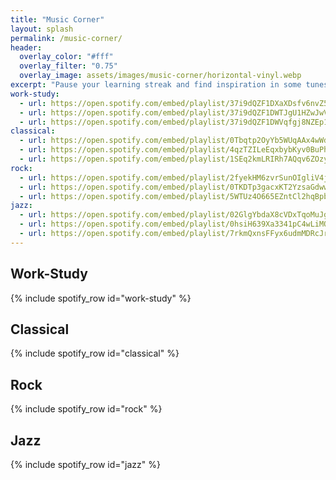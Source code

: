 ```yaml
---
title: "Music Corner"
layout: splash
permalink: /music-corner/
header:
  overlay_color: "#fff"
  overlay_filter: "0.75"
  overlay_image: assets/images/music-corner/horizontal-vinyl.webp
excerpt: "Pause your learning streak and find inspiration in some tunes"
work-study:
  - url: https://open.spotify.com/embed/playlist/37i9dQZF1DXaXDsfv6nvZ5?utm_source=generator&theme=0
  - url: https://open.spotify.com/embed/playlist/37i9dQZF1DWTJgU1HZwJwV?utm_source=generator&theme=0 
  - url: https://open.spotify.com/embed/playlist/37i9dQZF1DWVqfgj8NZEp1?utm_source=generator&theme=0
classical:
  - url: https://open.spotify.com/embed/playlist/0Tbqtp2OyYb5WUqAAx4wWd?utm_source=generator&theme=0
  - url: https://open.spotify.com/embed/playlist/4qzTZILeEqxbybKyv0BuPh?utm_source=generator&theme=0
  - url: https://open.spotify.com/embed/playlist/1SEq2kmLRIRh7AQqv6ZOzy?utm_source=generator&theme=0
rock:
  - url: https://open.spotify.com/embed/playlist/2fyekHM6zvrSunOIgliV4j?utm_source=generator&theme=0
  - url: https://open.spotify.com/embed/playlist/0TKDTp3gacxKT2YzsaGdww?utm_source=generator&theme=0
  - url: https://open.spotify.com/embed/playlist/5WTUz4O665EZntCl2hqBpb?utm_source=generator&theme=0
jazz:
  - url: https://open.spotify.com/embed/playlist/02GlgYbdaX8cVDxTqoMuJg?utm_source=generator&theme=0
  - url: https://open.spotify.com/embed/playlist/0hsiH639Xa3341pC4wLiMO?utm_source=generator&theme=0
  - url: https://open.spotify.com/embed/playlist/7rkmQxnsFFyx6udmMDRcJr?utm_source=generator&theme=0
---
```


## Work-Study

{% include spotify_row id="work-study" %}

## Classical

{% include spotify_row id="classical" %}

## Rock

{% include spotify_row id="rock" %}

## Jazz

{% include spotify_row id="jazz" %}
